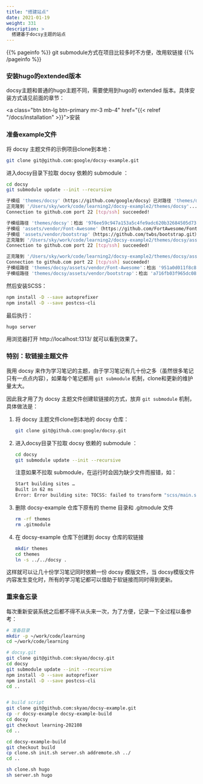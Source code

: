 ```yaml
---
title: "搭建站点"
date: 2021-01-19
weight: 331
description: >
  搭建基于docsy主题的站点
---
```


{{% pageinfo %}}
git submodule方式在项目比较多时不方便，改用软链接
{{% /pageinfo %}}

### 安装hugo的extended版本

docsy主题和普通的hugo主题不同，需要使用到hugo的 extended 版本。具体安装方式请见前面的章节：

<a class="btn btn-lg btn-primary mr-3 mb-4" href="{{< relref "/docs/installation" >}}">安装 <i class="fas fa-arrow-alt-circle-up ml-2"></i></a>

### 准备example文件

将 docsy 主题文件的示例项目clone到本地：

```bash
git clone git@github.com:google/docsy-example.git
```

进入docsy目录下拉取 docsy 依赖的 submodule ：

```bash
cd docsy
git submodule update --init --recursive

子模组 'themes/docsy'（https://github.com/google/docsy）已对路径 'themes/docsy' 注册
正克隆到 '/Users/sky/work/code/learning2/docsy-example2/themes/docsy'...
Connection to github.com port 22 [tcp/ssh] succeeded!

子模组路径 'themes/docsy'：检出 '976ee59c947a153a5c4fe9adc620b32684505d73'
子模组 'assets/vendor/Font-Awesome'（https://github.com/FortAwesome/Font-Awesome.git）已对路径 'themes/docsy/assets/vendor/Font-Awesome' 注册
子模组 'assets/vendor/bootstrap'（https://github.com/twbs/bootstrap.git）已对路径 'themes/docsy/assets/vendor/bootstrap' 注册
正克隆到 '/Users/sky/work/code/learning2/docsy-example2/themes/docsy/assets/vendor/Font-Awesome'...
Connection to github.com port 22 [tcp/ssh] succeeded!

正克隆到 '/Users/sky/work/code/learning2/docsy-example2/themes/docsy/assets/vendor/bootstrap'...
Connection to github.com port 22 [tcp/ssh] succeeded!
子模组路径 'themes/docsy/assets/vendor/Font-Awesome'：检出 '951a0d011f8c832991750c16136f8e260efa60b5'
子模组路径 'themes/docsy/assets/vendor/bootstrap'：检出 'a716fb03f965dc0846df479e14388b1b4b93d7ce'
```

然后安装SCSS：

```bash
npm install -D --save autoprefixer
npm install -D --save postcss-cli
```

最后执行：

```bash
hugo server
```

用浏览器打开 http://localhost:1313/ 就可以看到效果了。

### 特别：软链接主题文件

我用 docsy 来作为学习笔记的主题，由于学习笔记有几十份之多（虽然很多笔记只有一点点内容），如果每个笔记都用 `git submodule` 机制，clone和更新的维护量太大。

因此我才用了为 docsy 主题文件创建软链接的方式，放弃 `git submodule` 机制，具体做法是：

1. 将 docsy 主题文件clone到本地的 docsy 仓库：

   ```bash
   git clone git@github.com:google/docsy.git
   ```

2. 进入docsy目录下拉取 docsy 依赖的 submodule ：

   ```bash
   cd docsy
   git submodule update --init --recursive
   ```

     注意如果不拉取 submodule，在运行时会因为缺少文件而报错，如：

   ```bash
   Start building sites … 
   Built in 62 ms
   Error: Error building site: TOCSS: failed to transform "scss/main.scss" (text/x-scss): SCSS processing failed: file "stdin", line 6, col 1: File to import not found or unreadable: ../vendor/bootstrap/scss/bootstrap. 
   ```

3. 删除 docsy-example 仓库下原有的 theme 目录和 .gitmodule 文件

   ```bash
   rm -rf themes
   rm .gitmodule
   ```

4. 在 docsy-example 仓库下创建到 docsy 仓库的软链接

   ```bash
   mkdir themes
   cd themes
   ln -s ../../docsy .
   ```

这样就可以让几十份学习笔记同时依赖一份 docsy 模版文件，当 docsy模版文件内容发生变化时，所有的学习笔记都可以借助于软链接而同时得到更新。

### 重来备忘录

每次重新安装系统之后都不得不从头来一次，为了方便，记录一下全过程以备参考：

```bash
# 准备目录
mkdir -p ~/work/code/learning
cd ~/work/code/learning

# docsy.git
git clone git@github.com:skyao/docsy.git
cd docsy
git submodule update --init --recursive
npm install -D --save autoprefixer
npm install -D --save postcss-cli
cd ..


# build script
git clone git@github.com:skyao/docsy-example.git
cp -r docsy-example docsy-example-build
cd docsy
git checkout learning-202108
cd ..

cd docsy-example-build
git checkout build
cp clone.sh init.sh server.sh addremote.sh ../
cd ..

sh clone.sh hugo
sh server.sh hugo
```


